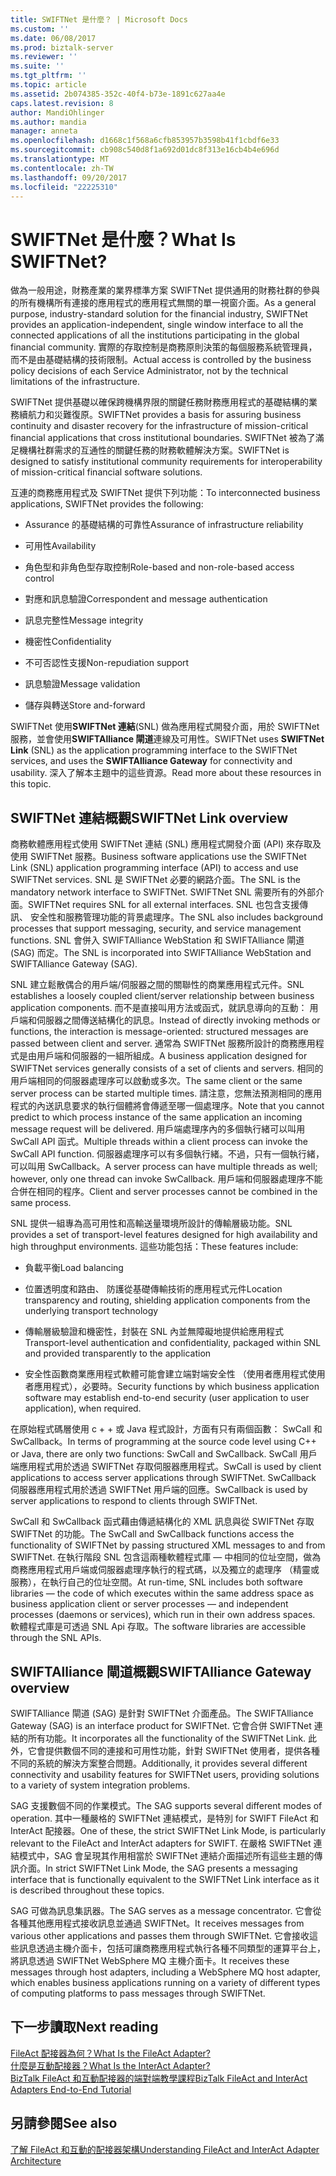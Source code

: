 ```yaml
---
title: SWIFTNet 是什麼？ | Microsoft Docs
ms.custom: ''
ms.date: 06/08/2017
ms.prod: biztalk-server
ms.reviewer: ''
ms.suite: ''
ms.tgt_pltfrm: ''
ms.topic: article
ms.assetid: 2b074385-352c-40f4-b73e-1891c627aa4e
caps.latest.revision: 8
author: MandiOhlinger
ms.author: mandia
manager: anneta
ms.openlocfilehash: d1668c1f568a6cfb853957b3598b41f1cbdf6e33
ms.sourcegitcommit: cb908c540d8f1a692d01dc8f313e16cb4b4e696d
ms.translationtype: MT
ms.contentlocale: zh-TW
ms.lasthandoff: 09/20/2017
ms.locfileid: "22225310"
---
```

# <a name="what-is-swiftnet"></a><span data-ttu-id="c0221-103">SWIFTNet 是什麼？</span><span class="sxs-lookup"><span data-stu-id="c0221-103">What Is SWIFTNet?</span></span>
<span data-ttu-id="c0221-104">做為一般用途，財務產業的業界標準方案 SWIFTNet 提供通用的財務社群的參與的所有機構所有連接的應用程式的應用程式無關的單一視窗介面。</span><span class="sxs-lookup"><span data-stu-id="c0221-104">As a general purpose, industry-standard solution for the financial industry, SWIFTNet provides an application-independent, single window interface to all the connected applications of all the institutions participating in the global financial community.</span></span> <span data-ttu-id="c0221-105">實際的存取控制是商務原則決策的每個服務系統管理員，而不是由基礎結構的技術限制。</span><span class="sxs-lookup"><span data-stu-id="c0221-105">Actual access is controlled by the business policy decisions of each Service Administrator, not by the technical limitations of the infrastructure.</span></span>  
  
 <span data-ttu-id="c0221-106">SWIFTNet 提供基礎以確保跨機構界限的關鍵任務財務應用程式的基礎結構的業務續航力和災難復原。</span><span class="sxs-lookup"><span data-stu-id="c0221-106">SWIFTNet provides a basis for assuring business continuity and disaster recovery for the infrastructure of mission-critical financial applications that cross institutional boundaries.</span></span> <span data-ttu-id="c0221-107">SWIFTNet 被為了滿足機構社群需求的互通性的關鍵任務的財務軟體解決方案。</span><span class="sxs-lookup"><span data-stu-id="c0221-107">SWIFTNet is designed to satisfy institutional community requirements for interoperability of mission-critical financial software solutions.</span></span>  
  
 <span data-ttu-id="c0221-108">互連的商務應用程式及 SWIFTNet 提供下列功能：</span><span class="sxs-lookup"><span data-stu-id="c0221-108">To interconnected business applications, SWIFTNet provides the following:</span></span>  
  
-   <span data-ttu-id="c0221-109">Assurance 的基礎結構的可靠性</span><span class="sxs-lookup"><span data-stu-id="c0221-109">Assurance of infrastructure reliability</span></span>  
  
-   <span data-ttu-id="c0221-110">可用性</span><span class="sxs-lookup"><span data-stu-id="c0221-110">Availability</span></span>  
  
-   <span data-ttu-id="c0221-111">角色型和非角色型存取控制</span><span class="sxs-lookup"><span data-stu-id="c0221-111">Role-based and non-role-based access control</span></span>  
  
-   <span data-ttu-id="c0221-112">對應和訊息驗證</span><span class="sxs-lookup"><span data-stu-id="c0221-112">Correspondent and message authentication</span></span>  
  
-   <span data-ttu-id="c0221-113">訊息完整性</span><span class="sxs-lookup"><span data-stu-id="c0221-113">Message integrity</span></span>  
  
-   <span data-ttu-id="c0221-114">機密性</span><span class="sxs-lookup"><span data-stu-id="c0221-114">Confidentiality</span></span>  
  
-   <span data-ttu-id="c0221-115">不可否認性支援</span><span class="sxs-lookup"><span data-stu-id="c0221-115">Non-repudiation support</span></span>  
  
-   <span data-ttu-id="c0221-116">訊息驗證</span><span class="sxs-lookup"><span data-stu-id="c0221-116">Message validation</span></span>  
  
-   <span data-ttu-id="c0221-117">儲存與轉送</span><span class="sxs-lookup"><span data-stu-id="c0221-117">Store and-forward</span></span>  

<span data-ttu-id="c0221-118">SWIFTNet 使用**SWIFTNet 連結**(SNL) 做為應用程式開發介面，用於 SWIFTNet 服務，並會使用**SWIFTAlliance 閘道**連線及可用性。</span><span class="sxs-lookup"><span data-stu-id="c0221-118">SWIFTNet uses **SWIFTNet Link** (SNL) as the application programming interface to the SWIFTNet services, and uses the **SWIFTAlliance Gateway** for connectivity and usability.</span></span> <span data-ttu-id="c0221-119">深入了解本主題中的這些資源。</span><span class="sxs-lookup"><span data-stu-id="c0221-119">Read more about these resources in this topic.</span></span>

## <a name="swiftnet-link-overview"></a><span data-ttu-id="c0221-120">SWIFTNet 連結概觀</span><span class="sxs-lookup"><span data-stu-id="c0221-120">SWIFTNet Link overview</span></span>

<span data-ttu-id="c0221-121">商務軟體應用程式使用 SWIFTNet 連結 (SNL) 應用程式開發介面 (API) 來存取及使用 SWIFTNet 服務。</span><span class="sxs-lookup"><span data-stu-id="c0221-121">Business software applications use the SWIFTNet Link (SNL) application programming interface (API) to access and use SWIFTNet services.</span></span> <span data-ttu-id="c0221-122">SNL 是 SWIFTNet 必要的網路介面。</span><span class="sxs-lookup"><span data-stu-id="c0221-122">The SNL is the mandatory network interface to SWIFTNet.</span></span> <span data-ttu-id="c0221-123">SWIFTNet SNL 需要所有的外部介面。</span><span class="sxs-lookup"><span data-stu-id="c0221-123">SWIFTNet requires SNL for all external interfaces.</span></span> <span data-ttu-id="c0221-124">SNL 也包含支援傳訊、 安全性和服務管理功能的背景處理序。</span><span class="sxs-lookup"><span data-stu-id="c0221-124">The SNL also includes background processes that support messaging, security, and service management functions.</span></span> <span data-ttu-id="c0221-125">SNL 會併入 SWIFTAlliance WebStation 和 SWIFTAlliance 閘道 (SAG) 而定。</span><span class="sxs-lookup"><span data-stu-id="c0221-125">The SNL is incorporated into SWIFTAlliance WebStation and SWIFTAlliance Gateway (SAG).</span></span>  
  
 <span data-ttu-id="c0221-126">SNL 建立鬆散偶合的用戶端/伺服器之間的關聯性的商業應用程式元件。</span><span class="sxs-lookup"><span data-stu-id="c0221-126">SNL establishes a loosely coupled client/server relationship between business application components.</span></span> <span data-ttu-id="c0221-127">而不是直接叫用方法或函式，就訊息導向的互動： 用戶端和伺服器之間傳送結構化的訊息。</span><span class="sxs-lookup"><span data-stu-id="c0221-127">Instead of directly invoking methods or functions, the interaction is message-oriented: structured messages are passed between client and server.</span></span> <span data-ttu-id="c0221-128">通常為 SWIFTNet 服務所設計的商務應用程式是由用戶端和伺服器的一組所組成。</span><span class="sxs-lookup"><span data-stu-id="c0221-128">A business application designed for SWIFTNet services generally consists of a set of clients and servers.</span></span> <span data-ttu-id="c0221-129">相同的用戶端相同的伺服器處理序可以啟動或多次。</span><span class="sxs-lookup"><span data-stu-id="c0221-129">The same client or the same server process can be started multiple times.</span></span> <span data-ttu-id="c0221-130">請注意，您無法預測相同的應用程式的內送訊息要求的執行個體將會傳遞至哪一個處理序。</span><span class="sxs-lookup"><span data-stu-id="c0221-130">Note that you cannot predict to which process instance of the same application an incoming message request will be delivered.</span></span> <span data-ttu-id="c0221-131">用戶端處理序內的多個執行緒可以叫用 SwCall API 函式。</span><span class="sxs-lookup"><span data-stu-id="c0221-131">Multiple threads within a client process can invoke the SwCall API function.</span></span> <span data-ttu-id="c0221-132">伺服器處理序可以有多個執行緒。不過，只有一個執行緒，可以叫用 SwCallback。</span><span class="sxs-lookup"><span data-stu-id="c0221-132">A server process can have multiple threads as well; however, only one thread can invoke SwCallback.</span></span> <span data-ttu-id="c0221-133">用戶端和伺服器處理序不能合併在相同的程序。</span><span class="sxs-lookup"><span data-stu-id="c0221-133">Client and server processes cannot be combined in the same process.</span></span>  
  
 <span data-ttu-id="c0221-134">SNL 提供一組專為高可用性和高輸送量環境所設計的傳輸層級功能。</span><span class="sxs-lookup"><span data-stu-id="c0221-134">SNL provides a set of transport-level features designed for high availability and high throughput environments.</span></span> <span data-ttu-id="c0221-135">這些功能包括：</span><span class="sxs-lookup"><span data-stu-id="c0221-135">These features include:</span></span>  
  
-   <span data-ttu-id="c0221-136">負載平衡</span><span class="sxs-lookup"><span data-stu-id="c0221-136">Load balancing</span></span>  
  
-   <span data-ttu-id="c0221-137">位置透明度和路由、 防護從基礎傳輸技術的應用程式元件</span><span class="sxs-lookup"><span data-stu-id="c0221-137">Location transparency and routing, shielding application components from the underlying transport technology</span></span>  
  
-   <span data-ttu-id="c0221-138">傳輸層級驗證和機密性，封裝在 SNL 內並無障礙地提供給應用程式</span><span class="sxs-lookup"><span data-stu-id="c0221-138">Transport-level authentication and confidentiality, packaged within SNL and provided transparently to the application</span></span>  
  
-   <span data-ttu-id="c0221-139">安全性函數商業應用程式軟體可能會建立端對端安全性 （使用者應用程式使用者應用程式），必要時。</span><span class="sxs-lookup"><span data-stu-id="c0221-139">Security functions by which business application software may establish end-to-end security (user application to user application), when required.</span></span>  
  
 <span data-ttu-id="c0221-140">在原始程式碼層使用 c + + 或 Java 程式設計，方面有只有兩個函數： SwCall 和 SwCallback。</span><span class="sxs-lookup"><span data-stu-id="c0221-140">In terms of programming at the source code level using C++ or Java, there are only two functions: SwCall and SwCallback.</span></span> <span data-ttu-id="c0221-141">SwCall 用戶端應用程式用於透過 SWIFTNet 存取伺服器應用程式。</span><span class="sxs-lookup"><span data-stu-id="c0221-141">SwCall is used by client applications to access server applications through SWIFTNet.</span></span> <span data-ttu-id="c0221-142">SwCallback 伺服器應用程式用於透過 SWIFTNet 用戶端的回應。</span><span class="sxs-lookup"><span data-stu-id="c0221-142">SwCallback is used by server applications to respond to clients through SWIFTNet.</span></span>  
  
 <span data-ttu-id="c0221-143">SwCall 和 SwCallback 函式藉由傳遞結構化的 XML 訊息與從 SWIFTNet 存取 SWIFTNet 的功能。</span><span class="sxs-lookup"><span data-stu-id="c0221-143">The SwCall and SwCallback functions access the functionality of SWIFTNet by passing structured XML messages to and from SWIFTNet.</span></span> <span data-ttu-id="c0221-144">在執行階段 SNL 包含這兩種軟體程式庫 — 中相同的位址空間，做為商務應用程式用戶端或伺服器處理序執行的程式碼，以及獨立的處理序 （精靈或服務），在執行自己的位址空間。</span><span class="sxs-lookup"><span data-stu-id="c0221-144">At run-time, SNL includes both software libraries — the code of which executes within the same address space as business application client or server processes — and independent processes (daemons or services), which run in their own address spaces.</span></span> <span data-ttu-id="c0221-145">軟體程式庫是可透過 SNL Api 存取。</span><span class="sxs-lookup"><span data-stu-id="c0221-145">The software libraries are accessible through the SNL APIs.</span></span>  

## <a name="swiftalliance-gateway-overview"></a><span data-ttu-id="c0221-146">SWIFTAlliance 閘道概觀</span><span class="sxs-lookup"><span data-stu-id="c0221-146">SWIFTAlliance Gateway overview</span></span>
  
<span data-ttu-id="c0221-147">SWIFTAlliance 閘道 (SAG) 是針對 SWIFTNet 介面產品。</span><span class="sxs-lookup"><span data-stu-id="c0221-147">The SWIFTAlliance Gateway (SAG) is an interface product for SWIFTNet.</span></span> <span data-ttu-id="c0221-148">它會合併 SWIFTNet 連結的所有功能。</span><span class="sxs-lookup"><span data-stu-id="c0221-148">It incorporates all the functionality of the SWIFTNet Link.</span></span> <span data-ttu-id="c0221-149">此外，它會提供數個不同的連接和可用性功能，針對 SWIFTNet 使用者，提供各種不同的系統的解決方案整合問題。</span><span class="sxs-lookup"><span data-stu-id="c0221-149">Additionally, it provides several different connectivity and usability features for SWIFTNet users, providing solutions to a variety of system integration problems.</span></span>  
  
 <span data-ttu-id="c0221-150">SAG 支援數個不同的作業模式。</span><span class="sxs-lookup"><span data-stu-id="c0221-150">The SAG supports several different modes of operation.</span></span> <span data-ttu-id="c0221-151">其中一種嚴格的 SWIFTNet 連結模式，是特別 for SWIFT FileAct 和 InterAct 配接器。</span><span class="sxs-lookup"><span data-stu-id="c0221-151">One of these, the strict SWIFTNet Link Mode, is particularly relevant to the FileAct and InterAct adapters for SWIFT.</span></span> <span data-ttu-id="c0221-152">在嚴格 SWIFTNet 連結模式中，SAG 會呈現其作用相當於 SWIFTNet 連結介面描述所有這些主題的傳訊介面。</span><span class="sxs-lookup"><span data-stu-id="c0221-152">In strict SWIFTNet Link Mode, the SAG presents a messaging interface that is functionally equivalent to the SWIFTNet Link interface as it is described throughout these topics.</span></span>  
  
 <span data-ttu-id="c0221-153">SAG 可做為訊息集訊器。</span><span class="sxs-lookup"><span data-stu-id="c0221-153">The SAG serves as a message concentrator.</span></span> <span data-ttu-id="c0221-154">它會從各種其他應用程式接收訊息並通過 SWIFTNet。</span><span class="sxs-lookup"><span data-stu-id="c0221-154">It receives messages from various other applications and passes them through SWIFTNet.</span></span> <span data-ttu-id="c0221-155">它會接收這些訊息透過主機介面卡，包括可讓商務應用程式執行各種不同類型的運算平台上，將訊息透過 SWIFTNet WebSphere MQ 主機介面卡。</span><span class="sxs-lookup"><span data-stu-id="c0221-155">It receives these messages through host adapters, including a WebSphere MQ host adapter, which enables business applications running on a variety of different types of computing platforms to pass messages through SWIFTNet.</span></span>  
 
 ## <a name="next-reading"></a><span data-ttu-id="c0221-156">下一步讀取</span><span class="sxs-lookup"><span data-stu-id="c0221-156">Next reading</span></span>
 
 [<span data-ttu-id="c0221-157">FileAct 配接器為何？</span><span class="sxs-lookup"><span data-stu-id="c0221-157">What Is the FileAct Adapter?</span></span>](../../adapters-and-accelerators/fileact-interact/what-is-the-fileact-adapter.md)  
 [<span data-ttu-id="c0221-158">什麼是互動配接器？</span><span class="sxs-lookup"><span data-stu-id="c0221-158">What Is the InterAct Adapter?</span></span>](../../adapters-and-accelerators/fileact-interact/what-is-the-interact-adapter.md)  
 [<span data-ttu-id="c0221-159">BizTalk FileAct 和互動配接器的端對端教學課程</span><span class="sxs-lookup"><span data-stu-id="c0221-159">BizTalk FileAct and InterAct Adapters End-to-End Tutorial</span></span>](../../adapters-and-accelerators/fileact-interact/biztalk-fileact-and-interact-adapters-end-to-end-tutorial.md)
 
 ## <a name="see-also"></a><span data-ttu-id="c0221-160">另請參閱</span><span class="sxs-lookup"><span data-stu-id="c0221-160">See also</span></span>
 [<span data-ttu-id="c0221-161">了解 FileAct 和互動的配接器架構</span><span class="sxs-lookup"><span data-stu-id="c0221-161">Understanding FileAct and InterAct Adapter Architecture</span></span>](../../adapters-and-accelerators/fileact-interact/understanding-fileact-and-interact-adapter-architecture.md)